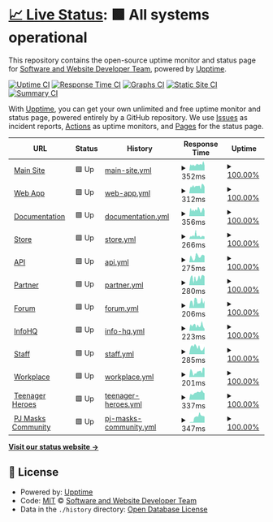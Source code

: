 # [📈 Live Status](https://Software-and-Website-Developer-Team.github.io/Status): <!--live status--> **🟩 All systems operational**

This repository contains the open-source uptime monitor and status page for [Software and Website Developer Team](https://software-and-website-developer-team.github.io), powered by [Upptime](https://github.com/upptime/upptime).

[![Uptime CI](https://github.com/Software-and-Website-Developer-Team/Status/workflows/Uptime%20CI/badge.svg)](https://github.com/Software-and-Website-Developer-Team/Status/actions?query=workflow%3A%22Uptime+CI%22)
[![Response Time CI](https://github.com/Software-and-Website-Developer-Team/Status/workflows/Response%20Time%20CI/badge.svg)](https://github.com/Software-and-Website-Developer-Team/Status/actions?query=workflow%3A%22Response+Time+CI%22)
[![Graphs CI](https://github.com/Software-and-Website-Developer-Team/Status/workflows/Graphs%20CI/badge.svg)](https://github.com/Software-and-Website-Developer-Team/Status/actions?query=workflow%3A%22Graphs+CI%22)
[![Static Site CI](https://github.com/Software-and-Website-Developer-Team/Status/workflows/Static%20Site%20CI/badge.svg)](https://github.com/Software-and-Website-Developer-Team/Status/actions?query=workflow%3A%22Static+Site+CI%22)
[![Summary CI](https://github.com/Software-and-Website-Developer-Team/Status/workflows/Summary%20CI/badge.svg)](https://github.com/Software-and-Website-Developer-Team/Status/actions?query=workflow%3A%22Summary+CI%22)

With [Upptime](https://upptime.js.org), you can get your own unlimited and free uptime monitor and status page, powered entirely by a GitHub repository. We use [Issues](https://github.com/Software-and-Website-Developer-Team/Status/issues) as incident reports, [Actions](https://github.com/Software-and-Website-Developer-Team/Status/actions) as uptime monitors, and [Pages](https://Software-and-Website-Developer-Team.github.io/Status) for the status page.

<!--start: status pages-->
<!-- This summary is generated by Upptime (https://github.com/upptime/upptime) -->
<!-- Do not edit this manually, your changes will be overwritten -->
<!-- prettier-ignore -->
| URL | Status | History | Response Time | Uptime |
| --- | ------ | ------- | ------------- | ------ |
| <img alt="" src="https://favicons.githubusercontent.com/onefutureunifiedteam.tk" height="13"> [Main Site](https://onefutureunifiedteam.tk/) | 🟩 Up | [main-site.yml](https://github.com/One-Future-Unified-Team/Status/commits/HEAD/history/main-site.yml) | <details><summary><img alt="Response time graph" src="./graphs/main-site/response-time-week.png" height="20"> 352ms</summary><br><a href="https://status.onefutureunifiedteam.tk/history/main-site"><img alt="Response time 129" src="https://img.shields.io/endpoint?url=https%3A%2F%2Fraw.githubusercontent.com%2FOne-Future-Unified-Team%2FStatus%2FHEAD%2Fapi%2Fmain-site%2Fresponse-time.json"></a><br><a href="https://status.onefutureunifiedteam.tk/history/main-site"><img alt="24-hour response time 288" src="https://img.shields.io/endpoint?url=https%3A%2F%2Fraw.githubusercontent.com%2FOne-Future-Unified-Team%2FStatus%2FHEAD%2Fapi%2Fmain-site%2Fresponse-time-day.json"></a><br><a href="https://status.onefutureunifiedteam.tk/history/main-site"><img alt="7-day response time 352" src="https://img.shields.io/endpoint?url=https%3A%2F%2Fraw.githubusercontent.com%2FOne-Future-Unified-Team%2FStatus%2FHEAD%2Fapi%2Fmain-site%2Fresponse-time-week.json"></a><br><a href="https://status.onefutureunifiedteam.tk/history/main-site"><img alt="30-day response time 182" src="https://img.shields.io/endpoint?url=https%3A%2F%2Fraw.githubusercontent.com%2FOne-Future-Unified-Team%2FStatus%2FHEAD%2Fapi%2Fmain-site%2Fresponse-time-month.json"></a><br><a href="https://status.onefutureunifiedteam.tk/history/main-site"><img alt="1-year response time 129" src="https://img.shields.io/endpoint?url=https%3A%2F%2Fraw.githubusercontent.com%2FOne-Future-Unified-Team%2FStatus%2FHEAD%2Fapi%2Fmain-site%2Fresponse-time-year.json"></a></details> | <details><summary><a href="https://status.onefutureunifiedteam.tk/history/main-site">100.00%</a></summary><a href="https://status.onefutureunifiedteam.tk/history/main-site"><img alt="All-time uptime 99.93%" src="https://img.shields.io/endpoint?url=https%3A%2F%2Fraw.githubusercontent.com%2FOne-Future-Unified-Team%2FStatus%2FHEAD%2Fapi%2Fmain-site%2Fuptime.json"></a><br><a href="https://status.onefutureunifiedteam.tk/history/main-site"><img alt="24-hour uptime 100.00%" src="https://img.shields.io/endpoint?url=https%3A%2F%2Fraw.githubusercontent.com%2FOne-Future-Unified-Team%2FStatus%2FHEAD%2Fapi%2Fmain-site%2Fuptime-day.json"></a><br><a href="https://status.onefutureunifiedteam.tk/history/main-site"><img alt="7-day uptime 100.00%" src="https://img.shields.io/endpoint?url=https%3A%2F%2Fraw.githubusercontent.com%2FOne-Future-Unified-Team%2FStatus%2FHEAD%2Fapi%2Fmain-site%2Fuptime-week.json"></a><br><a href="https://status.onefutureunifiedteam.tk/history/main-site"><img alt="30-day uptime 100.00%" src="https://img.shields.io/endpoint?url=https%3A%2F%2Fraw.githubusercontent.com%2FOne-Future-Unified-Team%2FStatus%2FHEAD%2Fapi%2Fmain-site%2Fuptime-month.json"></a><br><a href="https://status.onefutureunifiedteam.tk/history/main-site"><img alt="1-year uptime 99.93%" src="https://img.shields.io/endpoint?url=https%3A%2F%2Fraw.githubusercontent.com%2FOne-Future-Unified-Team%2FStatus%2FHEAD%2Fapi%2Fmain-site%2Fuptime-year.json"></a></details>
| <img alt="" src="https://favicons.githubusercontent.com/web-app.onefutureunifiedteam.tk" height="13"> [Web App](https://web-app.onefutureunifiedteam.tk) | 🟩 Up | [web-app.yml](https://github.com/One-Future-Unified-Team/Status/commits/HEAD/history/web-app.yml) | <details><summary><img alt="Response time graph" src="./graphs/web-app/response-time-week.png" height="20"> 312ms</summary><br><a href="https://status.onefutureunifiedteam.tk/history/web-app"><img alt="Response time 86" src="https://img.shields.io/endpoint?url=https%3A%2F%2Fraw.githubusercontent.com%2FOne-Future-Unified-Team%2FStatus%2FHEAD%2Fapi%2Fweb-app%2Fresponse-time.json"></a><br><a href="https://status.onefutureunifiedteam.tk/history/web-app"><img alt="24-hour response time 276" src="https://img.shields.io/endpoint?url=https%3A%2F%2Fraw.githubusercontent.com%2FOne-Future-Unified-Team%2FStatus%2FHEAD%2Fapi%2Fweb-app%2Fresponse-time-day.json"></a><br><a href="https://status.onefutureunifiedteam.tk/history/web-app"><img alt="7-day response time 312" src="https://img.shields.io/endpoint?url=https%3A%2F%2Fraw.githubusercontent.com%2FOne-Future-Unified-Team%2FStatus%2FHEAD%2Fapi%2Fweb-app%2Fresponse-time-week.json"></a><br><a href="https://status.onefutureunifiedteam.tk/history/web-app"><img alt="30-day response time 146" src="https://img.shields.io/endpoint?url=https%3A%2F%2Fraw.githubusercontent.com%2FOne-Future-Unified-Team%2FStatus%2FHEAD%2Fapi%2Fweb-app%2Fresponse-time-month.json"></a><br><a href="https://status.onefutureunifiedteam.tk/history/web-app"><img alt="1-year response time 86" src="https://img.shields.io/endpoint?url=https%3A%2F%2Fraw.githubusercontent.com%2FOne-Future-Unified-Team%2FStatus%2FHEAD%2Fapi%2Fweb-app%2Fresponse-time-year.json"></a></details> | <details><summary><a href="https://status.onefutureunifiedteam.tk/history/web-app">100.00%</a></summary><a href="https://status.onefutureunifiedteam.tk/history/web-app"><img alt="All-time uptime 99.93%" src="https://img.shields.io/endpoint?url=https%3A%2F%2Fraw.githubusercontent.com%2FOne-Future-Unified-Team%2FStatus%2FHEAD%2Fapi%2Fweb-app%2Fuptime.json"></a><br><a href="https://status.onefutureunifiedteam.tk/history/web-app"><img alt="24-hour uptime 100.00%" src="https://img.shields.io/endpoint?url=https%3A%2F%2Fraw.githubusercontent.com%2FOne-Future-Unified-Team%2FStatus%2FHEAD%2Fapi%2Fweb-app%2Fuptime-day.json"></a><br><a href="https://status.onefutureunifiedteam.tk/history/web-app"><img alt="7-day uptime 100.00%" src="https://img.shields.io/endpoint?url=https%3A%2F%2Fraw.githubusercontent.com%2FOne-Future-Unified-Team%2FStatus%2FHEAD%2Fapi%2Fweb-app%2Fuptime-week.json"></a><br><a href="https://status.onefutureunifiedteam.tk/history/web-app"><img alt="30-day uptime 100.00%" src="https://img.shields.io/endpoint?url=https%3A%2F%2Fraw.githubusercontent.com%2FOne-Future-Unified-Team%2FStatus%2FHEAD%2Fapi%2Fweb-app%2Fuptime-month.json"></a><br><a href="https://status.onefutureunifiedteam.tk/history/web-app"><img alt="1-year uptime 99.93%" src="https://img.shields.io/endpoint?url=https%3A%2F%2Fraw.githubusercontent.com%2FOne-Future-Unified-Team%2FStatus%2FHEAD%2Fapi%2Fweb-app%2Fuptime-year.json"></a></details>
| <img alt="" src="https://favicons.githubusercontent.com/documentation.onefutureunifiedteam.tk" height="13"> [Documentation](https://documentation.onefutureunifiedteam.tk) | 🟩 Up | [documentation.yml](https://github.com/One-Future-Unified-Team/Status/commits/HEAD/history/documentation.yml) | <details><summary><img alt="Response time graph" src="./graphs/documentation/response-time-week.png" height="20"> 356ms</summary><br><a href="https://status.onefutureunifiedteam.tk/history/documentation"><img alt="Response time 95" src="https://img.shields.io/endpoint?url=https%3A%2F%2Fraw.githubusercontent.com%2FOne-Future-Unified-Team%2FStatus%2FHEAD%2Fapi%2Fdocumentation%2Fresponse-time.json"></a><br><a href="https://status.onefutureunifiedteam.tk/history/documentation"><img alt="24-hour response time 270" src="https://img.shields.io/endpoint?url=https%3A%2F%2Fraw.githubusercontent.com%2FOne-Future-Unified-Team%2FStatus%2FHEAD%2Fapi%2Fdocumentation%2Fresponse-time-day.json"></a><br><a href="https://status.onefutureunifiedteam.tk/history/documentation"><img alt="7-day response time 356" src="https://img.shields.io/endpoint?url=https%3A%2F%2Fraw.githubusercontent.com%2FOne-Future-Unified-Team%2FStatus%2FHEAD%2Fapi%2Fdocumentation%2Fresponse-time-week.json"></a><br><a href="https://status.onefutureunifiedteam.tk/history/documentation"><img alt="30-day response time 161" src="https://img.shields.io/endpoint?url=https%3A%2F%2Fraw.githubusercontent.com%2FOne-Future-Unified-Team%2FStatus%2FHEAD%2Fapi%2Fdocumentation%2Fresponse-time-month.json"></a><br><a href="https://status.onefutureunifiedteam.tk/history/documentation"><img alt="1-year response time 95" src="https://img.shields.io/endpoint?url=https%3A%2F%2Fraw.githubusercontent.com%2FOne-Future-Unified-Team%2FStatus%2FHEAD%2Fapi%2Fdocumentation%2Fresponse-time-year.json"></a></details> | <details><summary><a href="https://status.onefutureunifiedteam.tk/history/documentation">100.00%</a></summary><a href="https://status.onefutureunifiedteam.tk/history/documentation"><img alt="All-time uptime 99.93%" src="https://img.shields.io/endpoint?url=https%3A%2F%2Fraw.githubusercontent.com%2FOne-Future-Unified-Team%2FStatus%2FHEAD%2Fapi%2Fdocumentation%2Fuptime.json"></a><br><a href="https://status.onefutureunifiedteam.tk/history/documentation"><img alt="24-hour uptime 100.00%" src="https://img.shields.io/endpoint?url=https%3A%2F%2Fraw.githubusercontent.com%2FOne-Future-Unified-Team%2FStatus%2FHEAD%2Fapi%2Fdocumentation%2Fuptime-day.json"></a><br><a href="https://status.onefutureunifiedteam.tk/history/documentation"><img alt="7-day uptime 100.00%" src="https://img.shields.io/endpoint?url=https%3A%2F%2Fraw.githubusercontent.com%2FOne-Future-Unified-Team%2FStatus%2FHEAD%2Fapi%2Fdocumentation%2Fuptime-week.json"></a><br><a href="https://status.onefutureunifiedteam.tk/history/documentation"><img alt="30-day uptime 100.00%" src="https://img.shields.io/endpoint?url=https%3A%2F%2Fraw.githubusercontent.com%2FOne-Future-Unified-Team%2FStatus%2FHEAD%2Fapi%2Fdocumentation%2Fuptime-month.json"></a><br><a href="https://status.onefutureunifiedteam.tk/history/documentation"><img alt="1-year uptime 99.93%" src="https://img.shields.io/endpoint?url=https%3A%2F%2Fraw.githubusercontent.com%2FOne-Future-Unified-Team%2FStatus%2FHEAD%2Fapi%2Fdocumentation%2Fuptime-year.json"></a></details>
| <img alt="" src="https://favicons.githubusercontent.com/store.onefutureunifiedteam.tk" height="13"> [Store](https://store.onefutureunifiedteam.tk) | 🟩 Up | [store.yml](https://github.com/One-Future-Unified-Team/Status/commits/HEAD/history/store.yml) | <details><summary><img alt="Response time graph" src="./graphs/store/response-time-week.png" height="20"> 266ms</summary><br><a href="https://status.onefutureunifiedteam.tk/history/store"><img alt="Response time 90" src="https://img.shields.io/endpoint?url=https%3A%2F%2Fraw.githubusercontent.com%2FOne-Future-Unified-Team%2FStatus%2FHEAD%2Fapi%2Fstore%2Fresponse-time.json"></a><br><a href="https://status.onefutureunifiedteam.tk/history/store"><img alt="24-hour response time 76" src="https://img.shields.io/endpoint?url=https%3A%2F%2Fraw.githubusercontent.com%2FOne-Future-Unified-Team%2FStatus%2FHEAD%2Fapi%2Fstore%2Fresponse-time-day.json"></a><br><a href="https://status.onefutureunifiedteam.tk/history/store"><img alt="7-day response time 266" src="https://img.shields.io/endpoint?url=https%3A%2F%2Fraw.githubusercontent.com%2FOne-Future-Unified-Team%2FStatus%2FHEAD%2Fapi%2Fstore%2Fresponse-time-week.json"></a><br><a href="https://status.onefutureunifiedteam.tk/history/store"><img alt="30-day response time 151" src="https://img.shields.io/endpoint?url=https%3A%2F%2Fraw.githubusercontent.com%2FOne-Future-Unified-Team%2FStatus%2FHEAD%2Fapi%2Fstore%2Fresponse-time-month.json"></a><br><a href="https://status.onefutureunifiedteam.tk/history/store"><img alt="1-year response time 90" src="https://img.shields.io/endpoint?url=https%3A%2F%2Fraw.githubusercontent.com%2FOne-Future-Unified-Team%2FStatus%2FHEAD%2Fapi%2Fstore%2Fresponse-time-year.json"></a></details> | <details><summary><a href="https://status.onefutureunifiedteam.tk/history/store">100.00%</a></summary><a href="https://status.onefutureunifiedteam.tk/history/store"><img alt="All-time uptime 99.93%" src="https://img.shields.io/endpoint?url=https%3A%2F%2Fraw.githubusercontent.com%2FOne-Future-Unified-Team%2FStatus%2FHEAD%2Fapi%2Fstore%2Fuptime.json"></a><br><a href="https://status.onefutureunifiedteam.tk/history/store"><img alt="24-hour uptime 100.00%" src="https://img.shields.io/endpoint?url=https%3A%2F%2Fraw.githubusercontent.com%2FOne-Future-Unified-Team%2FStatus%2FHEAD%2Fapi%2Fstore%2Fuptime-day.json"></a><br><a href="https://status.onefutureunifiedteam.tk/history/store"><img alt="7-day uptime 100.00%" src="https://img.shields.io/endpoint?url=https%3A%2F%2Fraw.githubusercontent.com%2FOne-Future-Unified-Team%2FStatus%2FHEAD%2Fapi%2Fstore%2Fuptime-week.json"></a><br><a href="https://status.onefutureunifiedteam.tk/history/store"><img alt="30-day uptime 100.00%" src="https://img.shields.io/endpoint?url=https%3A%2F%2Fraw.githubusercontent.com%2FOne-Future-Unified-Team%2FStatus%2FHEAD%2Fapi%2Fstore%2Fuptime-month.json"></a><br><a href="https://status.onefutureunifiedteam.tk/history/store"><img alt="1-year uptime 99.93%" src="https://img.shields.io/endpoint?url=https%3A%2F%2Fraw.githubusercontent.com%2FOne-Future-Unified-Team%2FStatus%2FHEAD%2Fapi%2Fstore%2Fuptime-year.json"></a></details>
| <img alt="" src="https://favicons.githubusercontent.com/api.onefutureunifiedteam.tk" height="13"> [API](https://api.onefutureunifiedteam.tk) | 🟩 Up | [api.yml](https://github.com/One-Future-Unified-Team/Status/commits/HEAD/history/api.yml) | <details><summary><img alt="Response time graph" src="./graphs/api/response-time-week.png" height="20"> 275ms</summary><br><a href="https://status.onefutureunifiedteam.tk/history/api"><img alt="Response time 247" src="https://img.shields.io/endpoint?url=https%3A%2F%2Fraw.githubusercontent.com%2FOne-Future-Unified-Team%2FStatus%2FHEAD%2Fapi%2Fapi%2Fresponse-time.json"></a><br><a href="https://status.onefutureunifiedteam.tk/history/api"><img alt="24-hour response time 262" src="https://img.shields.io/endpoint?url=https%3A%2F%2Fraw.githubusercontent.com%2FOne-Future-Unified-Team%2FStatus%2FHEAD%2Fapi%2Fapi%2Fresponse-time-day.json"></a><br><a href="https://status.onefutureunifiedteam.tk/history/api"><img alt="7-day response time 275" src="https://img.shields.io/endpoint?url=https%3A%2F%2Fraw.githubusercontent.com%2FOne-Future-Unified-Team%2FStatus%2FHEAD%2Fapi%2Fapi%2Fresponse-time-week.json"></a><br><a href="https://status.onefutureunifiedteam.tk/history/api"><img alt="30-day response time 247" src="https://img.shields.io/endpoint?url=https%3A%2F%2Fraw.githubusercontent.com%2FOne-Future-Unified-Team%2FStatus%2FHEAD%2Fapi%2Fapi%2Fresponse-time-month.json"></a><br><a href="https://status.onefutureunifiedteam.tk/history/api"><img alt="1-year response time 247" src="https://img.shields.io/endpoint?url=https%3A%2F%2Fraw.githubusercontent.com%2FOne-Future-Unified-Team%2FStatus%2FHEAD%2Fapi%2Fapi%2Fresponse-time-year.json"></a></details> | <details><summary><a href="https://status.onefutureunifiedteam.tk/history/api">100.00%</a></summary><a href="https://status.onefutureunifiedteam.tk/history/api"><img alt="All-time uptime 100.00%" src="https://img.shields.io/endpoint?url=https%3A%2F%2Fraw.githubusercontent.com%2FOne-Future-Unified-Team%2FStatus%2FHEAD%2Fapi%2Fapi%2Fuptime.json"></a><br><a href="https://status.onefutureunifiedteam.tk/history/api"><img alt="24-hour uptime 100.00%" src="https://img.shields.io/endpoint?url=https%3A%2F%2Fraw.githubusercontent.com%2FOne-Future-Unified-Team%2FStatus%2FHEAD%2Fapi%2Fapi%2Fuptime-day.json"></a><br><a href="https://status.onefutureunifiedteam.tk/history/api"><img alt="7-day uptime 100.00%" src="https://img.shields.io/endpoint?url=https%3A%2F%2Fraw.githubusercontent.com%2FOne-Future-Unified-Team%2FStatus%2FHEAD%2Fapi%2Fapi%2Fuptime-week.json"></a><br><a href="https://status.onefutureunifiedteam.tk/history/api"><img alt="30-day uptime 100.00%" src="https://img.shields.io/endpoint?url=https%3A%2F%2Fraw.githubusercontent.com%2FOne-Future-Unified-Team%2FStatus%2FHEAD%2Fapi%2Fapi%2Fuptime-month.json"></a><br><a href="https://status.onefutureunifiedteam.tk/history/api"><img alt="1-year uptime 100.00%" src="https://img.shields.io/endpoint?url=https%3A%2F%2Fraw.githubusercontent.com%2FOne-Future-Unified-Team%2FStatus%2FHEAD%2Fapi%2Fapi%2Fuptime-year.json"></a></details>
| <img alt="" src="https://favicons.githubusercontent.com/partner.onefutureunifiedteam.tk" height="13"> [Partner](https://partner.onefutureunifiedteam.tk) | 🟩 Up | [partner.yml](https://github.com/One-Future-Unified-Team/Status/commits/HEAD/history/partner.yml) | <details><summary><img alt="Response time graph" src="./graphs/partner/response-time-week.png" height="20"> 280ms</summary><br><a href="https://status.onefutureunifiedteam.tk/history/partner"><img alt="Response time 254" src="https://img.shields.io/endpoint?url=https%3A%2F%2Fraw.githubusercontent.com%2FOne-Future-Unified-Team%2FStatus%2FHEAD%2Fapi%2Fpartner%2Fresponse-time.json"></a><br><a href="https://status.onefutureunifiedteam.tk/history/partner"><img alt="24-hour response time 293" src="https://img.shields.io/endpoint?url=https%3A%2F%2Fraw.githubusercontent.com%2FOne-Future-Unified-Team%2FStatus%2FHEAD%2Fapi%2Fpartner%2Fresponse-time-day.json"></a><br><a href="https://status.onefutureunifiedteam.tk/history/partner"><img alt="7-day response time 280" src="https://img.shields.io/endpoint?url=https%3A%2F%2Fraw.githubusercontent.com%2FOne-Future-Unified-Team%2FStatus%2FHEAD%2Fapi%2Fpartner%2Fresponse-time-week.json"></a><br><a href="https://status.onefutureunifiedteam.tk/history/partner"><img alt="30-day response time 254" src="https://img.shields.io/endpoint?url=https%3A%2F%2Fraw.githubusercontent.com%2FOne-Future-Unified-Team%2FStatus%2FHEAD%2Fapi%2Fpartner%2Fresponse-time-month.json"></a><br><a href="https://status.onefutureunifiedteam.tk/history/partner"><img alt="1-year response time 254" src="https://img.shields.io/endpoint?url=https%3A%2F%2Fraw.githubusercontent.com%2FOne-Future-Unified-Team%2FStatus%2FHEAD%2Fapi%2Fpartner%2Fresponse-time-year.json"></a></details> | <details><summary><a href="https://status.onefutureunifiedteam.tk/history/partner">100.00%</a></summary><a href="https://status.onefutureunifiedteam.tk/history/partner"><img alt="All-time uptime 100.00%" src="https://img.shields.io/endpoint?url=https%3A%2F%2Fraw.githubusercontent.com%2FOne-Future-Unified-Team%2FStatus%2FHEAD%2Fapi%2Fpartner%2Fuptime.json"></a><br><a href="https://status.onefutureunifiedteam.tk/history/partner"><img alt="24-hour uptime 100.00%" src="https://img.shields.io/endpoint?url=https%3A%2F%2Fraw.githubusercontent.com%2FOne-Future-Unified-Team%2FStatus%2FHEAD%2Fapi%2Fpartner%2Fuptime-day.json"></a><br><a href="https://status.onefutureunifiedteam.tk/history/partner"><img alt="7-day uptime 100.00%" src="https://img.shields.io/endpoint?url=https%3A%2F%2Fraw.githubusercontent.com%2FOne-Future-Unified-Team%2FStatus%2FHEAD%2Fapi%2Fpartner%2Fuptime-week.json"></a><br><a href="https://status.onefutureunifiedteam.tk/history/partner"><img alt="30-day uptime 100.00%" src="https://img.shields.io/endpoint?url=https%3A%2F%2Fraw.githubusercontent.com%2FOne-Future-Unified-Team%2FStatus%2FHEAD%2Fapi%2Fpartner%2Fuptime-month.json"></a><br><a href="https://status.onefutureunifiedteam.tk/history/partner"><img alt="1-year uptime 100.00%" src="https://img.shields.io/endpoint?url=https%3A%2F%2Fraw.githubusercontent.com%2FOne-Future-Unified-Team%2FStatus%2FHEAD%2Fapi%2Fpartner%2Fuptime-year.json"></a></details>
| <img alt="" src="https://favicons.githubusercontent.com/forum.onefutureunifiedteam.tk" height="13"> [Forum](https://forum.onefutureunifiedteam.tk) | 🟩 Up | [forum.yml](https://github.com/One-Future-Unified-Team/Status/commits/HEAD/history/forum.yml) | <details><summary><img alt="Response time graph" src="./graphs/forum/response-time-week.png" height="20"> 206ms</summary><br><a href="https://status.onefutureunifiedteam.tk/history/forum"><img alt="Response time 233" src="https://img.shields.io/endpoint?url=https%3A%2F%2Fraw.githubusercontent.com%2FOne-Future-Unified-Team%2FStatus%2FHEAD%2Fapi%2Fforum%2Fresponse-time.json"></a><br><a href="https://status.onefutureunifiedteam.tk/history/forum"><img alt="24-hour response time 62" src="https://img.shields.io/endpoint?url=https%3A%2F%2Fraw.githubusercontent.com%2FOne-Future-Unified-Team%2FStatus%2FHEAD%2Fapi%2Fforum%2Fresponse-time-day.json"></a><br><a href="https://status.onefutureunifiedteam.tk/history/forum"><img alt="7-day response time 206" src="https://img.shields.io/endpoint?url=https%3A%2F%2Fraw.githubusercontent.com%2FOne-Future-Unified-Team%2FStatus%2FHEAD%2Fapi%2Fforum%2Fresponse-time-week.json"></a><br><a href="https://status.onefutureunifiedteam.tk/history/forum"><img alt="30-day response time 233" src="https://img.shields.io/endpoint?url=https%3A%2F%2Fraw.githubusercontent.com%2FOne-Future-Unified-Team%2FStatus%2FHEAD%2Fapi%2Fforum%2Fresponse-time-month.json"></a><br><a href="https://status.onefutureunifiedteam.tk/history/forum"><img alt="1-year response time 233" src="https://img.shields.io/endpoint?url=https%3A%2F%2Fraw.githubusercontent.com%2FOne-Future-Unified-Team%2FStatus%2FHEAD%2Fapi%2Fforum%2Fresponse-time-year.json"></a></details> | <details><summary><a href="https://status.onefutureunifiedteam.tk/history/forum">100.00%</a></summary><a href="https://status.onefutureunifiedteam.tk/history/forum"><img alt="All-time uptime 100.00%" src="https://img.shields.io/endpoint?url=https%3A%2F%2Fraw.githubusercontent.com%2FOne-Future-Unified-Team%2FStatus%2FHEAD%2Fapi%2Fforum%2Fuptime.json"></a><br><a href="https://status.onefutureunifiedteam.tk/history/forum"><img alt="24-hour uptime 100.00%" src="https://img.shields.io/endpoint?url=https%3A%2F%2Fraw.githubusercontent.com%2FOne-Future-Unified-Team%2FStatus%2FHEAD%2Fapi%2Fforum%2Fuptime-day.json"></a><br><a href="https://status.onefutureunifiedteam.tk/history/forum"><img alt="7-day uptime 100.00%" src="https://img.shields.io/endpoint?url=https%3A%2F%2Fraw.githubusercontent.com%2FOne-Future-Unified-Team%2FStatus%2FHEAD%2Fapi%2Fforum%2Fuptime-week.json"></a><br><a href="https://status.onefutureunifiedteam.tk/history/forum"><img alt="30-day uptime 100.00%" src="https://img.shields.io/endpoint?url=https%3A%2F%2Fraw.githubusercontent.com%2FOne-Future-Unified-Team%2FStatus%2FHEAD%2Fapi%2Fforum%2Fuptime-month.json"></a><br><a href="https://status.onefutureunifiedteam.tk/history/forum"><img alt="1-year uptime 100.00%" src="https://img.shields.io/endpoint?url=https%3A%2F%2Fraw.githubusercontent.com%2FOne-Future-Unified-Team%2FStatus%2FHEAD%2Fapi%2Fforum%2Fuptime-year.json"></a></details>
| <img alt="" src="https://favicons.githubusercontent.com/infohq.onefutureunifiedteam.tk" height="13"> [InfoHQ](https://infohq.onefutureunifiedteam.tk) | 🟩 Up | [info-hq.yml](https://github.com/One-Future-Unified-Team/Status/commits/HEAD/history/info-hq.yml) | <details><summary><img alt="Response time graph" src="./graphs/info-hq/response-time-week.png" height="20"> 223ms</summary><br><a href="https://status.onefutureunifiedteam.tk/history/info-hq"><img alt="Response time 227" src="https://img.shields.io/endpoint?url=https%3A%2F%2Fraw.githubusercontent.com%2FOne-Future-Unified-Team%2FStatus%2FHEAD%2Fapi%2Finfo-hq%2Fresponse-time.json"></a><br><a href="https://status.onefutureunifiedteam.tk/history/info-hq"><img alt="24-hour response time 274" src="https://img.shields.io/endpoint?url=https%3A%2F%2Fraw.githubusercontent.com%2FOne-Future-Unified-Team%2FStatus%2FHEAD%2Fapi%2Finfo-hq%2Fresponse-time-day.json"></a><br><a href="https://status.onefutureunifiedteam.tk/history/info-hq"><img alt="7-day response time 223" src="https://img.shields.io/endpoint?url=https%3A%2F%2Fraw.githubusercontent.com%2FOne-Future-Unified-Team%2FStatus%2FHEAD%2Fapi%2Finfo-hq%2Fresponse-time-week.json"></a><br><a href="https://status.onefutureunifiedteam.tk/history/info-hq"><img alt="30-day response time 227" src="https://img.shields.io/endpoint?url=https%3A%2F%2Fraw.githubusercontent.com%2FOne-Future-Unified-Team%2FStatus%2FHEAD%2Fapi%2Finfo-hq%2Fresponse-time-month.json"></a><br><a href="https://status.onefutureunifiedteam.tk/history/info-hq"><img alt="1-year response time 227" src="https://img.shields.io/endpoint?url=https%3A%2F%2Fraw.githubusercontent.com%2FOne-Future-Unified-Team%2FStatus%2FHEAD%2Fapi%2Finfo-hq%2Fresponse-time-year.json"></a></details> | <details><summary><a href="https://status.onefutureunifiedteam.tk/history/info-hq">100.00%</a></summary><a href="https://status.onefutureunifiedteam.tk/history/info-hq"><img alt="All-time uptime 100.00%" src="https://img.shields.io/endpoint?url=https%3A%2F%2Fraw.githubusercontent.com%2FOne-Future-Unified-Team%2FStatus%2FHEAD%2Fapi%2Finfo-hq%2Fuptime.json"></a><br><a href="https://status.onefutureunifiedteam.tk/history/info-hq"><img alt="24-hour uptime 100.00%" src="https://img.shields.io/endpoint?url=https%3A%2F%2Fraw.githubusercontent.com%2FOne-Future-Unified-Team%2FStatus%2FHEAD%2Fapi%2Finfo-hq%2Fuptime-day.json"></a><br><a href="https://status.onefutureunifiedteam.tk/history/info-hq"><img alt="7-day uptime 100.00%" src="https://img.shields.io/endpoint?url=https%3A%2F%2Fraw.githubusercontent.com%2FOne-Future-Unified-Team%2FStatus%2FHEAD%2Fapi%2Finfo-hq%2Fuptime-week.json"></a><br><a href="https://status.onefutureunifiedteam.tk/history/info-hq"><img alt="30-day uptime 100.00%" src="https://img.shields.io/endpoint?url=https%3A%2F%2Fraw.githubusercontent.com%2FOne-Future-Unified-Team%2FStatus%2FHEAD%2Fapi%2Finfo-hq%2Fuptime-month.json"></a><br><a href="https://status.onefutureunifiedteam.tk/history/info-hq"><img alt="1-year uptime 100.00%" src="https://img.shields.io/endpoint?url=https%3A%2F%2Fraw.githubusercontent.com%2FOne-Future-Unified-Team%2FStatus%2FHEAD%2Fapi%2Finfo-hq%2Fuptime-year.json"></a></details>
| <img alt="" src="https://favicons.githubusercontent.com/staff.onefutureunifiedteam.tk" height="13"> [Staff](https://staff.onefutureunifiedteam.tk) | 🟩 Up | [staff.yml](https://github.com/One-Future-Unified-Team/Status/commits/HEAD/history/staff.yml) | <details><summary><img alt="Response time graph" src="./graphs/staff/response-time-week.png" height="20"> 285ms</summary><br><a href="https://status.onefutureunifiedteam.tk/history/staff"><img alt="Response time 301" src="https://img.shields.io/endpoint?url=https%3A%2F%2Fraw.githubusercontent.com%2FOne-Future-Unified-Team%2FStatus%2FHEAD%2Fapi%2Fstaff%2Fresponse-time.json"></a><br><a href="https://status.onefutureunifiedteam.tk/history/staff"><img alt="24-hour response time 673" src="https://img.shields.io/endpoint?url=https%3A%2F%2Fraw.githubusercontent.com%2FOne-Future-Unified-Team%2FStatus%2FHEAD%2Fapi%2Fstaff%2Fresponse-time-day.json"></a><br><a href="https://status.onefutureunifiedteam.tk/history/staff"><img alt="7-day response time 285" src="https://img.shields.io/endpoint?url=https%3A%2F%2Fraw.githubusercontent.com%2FOne-Future-Unified-Team%2FStatus%2FHEAD%2Fapi%2Fstaff%2Fresponse-time-week.json"></a><br><a href="https://status.onefutureunifiedteam.tk/history/staff"><img alt="30-day response time 301" src="https://img.shields.io/endpoint?url=https%3A%2F%2Fraw.githubusercontent.com%2FOne-Future-Unified-Team%2FStatus%2FHEAD%2Fapi%2Fstaff%2Fresponse-time-month.json"></a><br><a href="https://status.onefutureunifiedteam.tk/history/staff"><img alt="1-year response time 301" src="https://img.shields.io/endpoint?url=https%3A%2F%2Fraw.githubusercontent.com%2FOne-Future-Unified-Team%2FStatus%2FHEAD%2Fapi%2Fstaff%2Fresponse-time-year.json"></a></details> | <details><summary><a href="https://status.onefutureunifiedteam.tk/history/staff">100.00%</a></summary><a href="https://status.onefutureunifiedteam.tk/history/staff"><img alt="All-time uptime 100.00%" src="https://img.shields.io/endpoint?url=https%3A%2F%2Fraw.githubusercontent.com%2FOne-Future-Unified-Team%2FStatus%2FHEAD%2Fapi%2Fstaff%2Fuptime.json"></a><br><a href="https://status.onefutureunifiedteam.tk/history/staff"><img alt="24-hour uptime 100.00%" src="https://img.shields.io/endpoint?url=https%3A%2F%2Fraw.githubusercontent.com%2FOne-Future-Unified-Team%2FStatus%2FHEAD%2Fapi%2Fstaff%2Fuptime-day.json"></a><br><a href="https://status.onefutureunifiedteam.tk/history/staff"><img alt="7-day uptime 100.00%" src="https://img.shields.io/endpoint?url=https%3A%2F%2Fraw.githubusercontent.com%2FOne-Future-Unified-Team%2FStatus%2FHEAD%2Fapi%2Fstaff%2Fuptime-week.json"></a><br><a href="https://status.onefutureunifiedteam.tk/history/staff"><img alt="30-day uptime 100.00%" src="https://img.shields.io/endpoint?url=https%3A%2F%2Fraw.githubusercontent.com%2FOne-Future-Unified-Team%2FStatus%2FHEAD%2Fapi%2Fstaff%2Fuptime-month.json"></a><br><a href="https://status.onefutureunifiedteam.tk/history/staff"><img alt="1-year uptime 100.00%" src="https://img.shields.io/endpoint?url=https%3A%2F%2Fraw.githubusercontent.com%2FOne-Future-Unified-Team%2FStatus%2FHEAD%2Fapi%2Fstaff%2Fuptime-year.json"></a></details>
| <img alt="" src="https://favicons.githubusercontent.com/workplace.onefutureunifiedteam.tk" height="13"> [Workplace](https://workplace.onefutureunifiedteam.tk) | 🟩 Up | [workplace.yml](https://github.com/One-Future-Unified-Team/Status/commits/HEAD/history/workplace.yml) | <details><summary><img alt="Response time graph" src="./graphs/workplace/response-time-week.png" height="20"> 201ms</summary><br><a href="https://status.onefutureunifiedteam.tk/history/workplace"><img alt="Response time 178" src="https://img.shields.io/endpoint?url=https%3A%2F%2Fraw.githubusercontent.com%2FOne-Future-Unified-Team%2FStatus%2FHEAD%2Fapi%2Fworkplace%2Fresponse-time.json"></a><br><a href="https://status.onefutureunifiedteam.tk/history/workplace"><img alt="24-hour response time 72" src="https://img.shields.io/endpoint?url=https%3A%2F%2Fraw.githubusercontent.com%2FOne-Future-Unified-Team%2FStatus%2FHEAD%2Fapi%2Fworkplace%2Fresponse-time-day.json"></a><br><a href="https://status.onefutureunifiedteam.tk/history/workplace"><img alt="7-day response time 201" src="https://img.shields.io/endpoint?url=https%3A%2F%2Fraw.githubusercontent.com%2FOne-Future-Unified-Team%2FStatus%2FHEAD%2Fapi%2Fworkplace%2Fresponse-time-week.json"></a><br><a href="https://status.onefutureunifiedteam.tk/history/workplace"><img alt="30-day response time 178" src="https://img.shields.io/endpoint?url=https%3A%2F%2Fraw.githubusercontent.com%2FOne-Future-Unified-Team%2FStatus%2FHEAD%2Fapi%2Fworkplace%2Fresponse-time-month.json"></a><br><a href="https://status.onefutureunifiedteam.tk/history/workplace"><img alt="1-year response time 178" src="https://img.shields.io/endpoint?url=https%3A%2F%2Fraw.githubusercontent.com%2FOne-Future-Unified-Team%2FStatus%2FHEAD%2Fapi%2Fworkplace%2Fresponse-time-year.json"></a></details> | <details><summary><a href="https://status.onefutureunifiedteam.tk/history/workplace">100.00%</a></summary><a href="https://status.onefutureunifiedteam.tk/history/workplace"><img alt="All-time uptime 99.71%" src="https://img.shields.io/endpoint?url=https%3A%2F%2Fraw.githubusercontent.com%2FOne-Future-Unified-Team%2FStatus%2FHEAD%2Fapi%2Fworkplace%2Fuptime.json"></a><br><a href="https://status.onefutureunifiedteam.tk/history/workplace"><img alt="24-hour uptime 100.00%" src="https://img.shields.io/endpoint?url=https%3A%2F%2Fraw.githubusercontent.com%2FOne-Future-Unified-Team%2FStatus%2FHEAD%2Fapi%2Fworkplace%2Fuptime-day.json"></a><br><a href="https://status.onefutureunifiedteam.tk/history/workplace"><img alt="7-day uptime 100.00%" src="https://img.shields.io/endpoint?url=https%3A%2F%2Fraw.githubusercontent.com%2FOne-Future-Unified-Team%2FStatus%2FHEAD%2Fapi%2Fworkplace%2Fuptime-week.json"></a><br><a href="https://status.onefutureunifiedteam.tk/history/workplace"><img alt="30-day uptime 99.71%" src="https://img.shields.io/endpoint?url=https%3A%2F%2Fraw.githubusercontent.com%2FOne-Future-Unified-Team%2FStatus%2FHEAD%2Fapi%2Fworkplace%2Fuptime-month.json"></a><br><a href="https://status.onefutureunifiedteam.tk/history/workplace"><img alt="1-year uptime 99.71%" src="https://img.shields.io/endpoint?url=https%3A%2F%2Fraw.githubusercontent.com%2FOne-Future-Unified-Team%2FStatus%2FHEAD%2Fapi%2Fworkplace%2Fuptime-year.json"></a></details>
| <img alt="" src="https://favicons.githubusercontent.com/teenager-heroes.tk" height="13"> [Teenager Heroes](https://teenager-heroes.tk) | 🟩 Up | [teenager-heroes.yml](https://github.com/One-Future-Unified-Team/Status/commits/HEAD/history/teenager-heroes.yml) | <details><summary><img alt="Response time graph" src="./graphs/teenager-heroes/response-time-week.png" height="20"> 337ms</summary><br><a href="https://status.onefutureunifiedteam.tk/history/teenager-heroes"><img alt="Response time 307" src="https://img.shields.io/endpoint?url=https%3A%2F%2Fraw.githubusercontent.com%2FOne-Future-Unified-Team%2FStatus%2FHEAD%2Fapi%2Fteenager-heroes%2Fresponse-time.json"></a><br><a href="https://status.onefutureunifiedteam.tk/history/teenager-heroes"><img alt="24-hour response time 290" src="https://img.shields.io/endpoint?url=https%3A%2F%2Fraw.githubusercontent.com%2FOne-Future-Unified-Team%2FStatus%2FHEAD%2Fapi%2Fteenager-heroes%2Fresponse-time-day.json"></a><br><a href="https://status.onefutureunifiedteam.tk/history/teenager-heroes"><img alt="7-day response time 337" src="https://img.shields.io/endpoint?url=https%3A%2F%2Fraw.githubusercontent.com%2FOne-Future-Unified-Team%2FStatus%2FHEAD%2Fapi%2Fteenager-heroes%2Fresponse-time-week.json"></a><br><a href="https://status.onefutureunifiedteam.tk/history/teenager-heroes"><img alt="30-day response time 307" src="https://img.shields.io/endpoint?url=https%3A%2F%2Fraw.githubusercontent.com%2FOne-Future-Unified-Team%2FStatus%2FHEAD%2Fapi%2Fteenager-heroes%2Fresponse-time-month.json"></a><br><a href="https://status.onefutureunifiedteam.tk/history/teenager-heroes"><img alt="1-year response time 307" src="https://img.shields.io/endpoint?url=https%3A%2F%2Fraw.githubusercontent.com%2FOne-Future-Unified-Team%2FStatus%2FHEAD%2Fapi%2Fteenager-heroes%2Fresponse-time-year.json"></a></details> | <details><summary><a href="https://status.onefutureunifiedteam.tk/history/teenager-heroes">100.00%</a></summary><a href="https://status.onefutureunifiedteam.tk/history/teenager-heroes"><img alt="All-time uptime 99.71%" src="https://img.shields.io/endpoint?url=https%3A%2F%2Fraw.githubusercontent.com%2FOne-Future-Unified-Team%2FStatus%2FHEAD%2Fapi%2Fteenager-heroes%2Fuptime.json"></a><br><a href="https://status.onefutureunifiedteam.tk/history/teenager-heroes"><img alt="24-hour uptime 100.00%" src="https://img.shields.io/endpoint?url=https%3A%2F%2Fraw.githubusercontent.com%2FOne-Future-Unified-Team%2FStatus%2FHEAD%2Fapi%2Fteenager-heroes%2Fuptime-day.json"></a><br><a href="https://status.onefutureunifiedteam.tk/history/teenager-heroes"><img alt="7-day uptime 100.00%" src="https://img.shields.io/endpoint?url=https%3A%2F%2Fraw.githubusercontent.com%2FOne-Future-Unified-Team%2FStatus%2FHEAD%2Fapi%2Fteenager-heroes%2Fuptime-week.json"></a><br><a href="https://status.onefutureunifiedteam.tk/history/teenager-heroes"><img alt="30-day uptime 99.71%" src="https://img.shields.io/endpoint?url=https%3A%2F%2Fraw.githubusercontent.com%2FOne-Future-Unified-Team%2FStatus%2FHEAD%2Fapi%2Fteenager-heroes%2Fuptime-month.json"></a><br><a href="https://status.onefutureunifiedteam.tk/history/teenager-heroes"><img alt="1-year uptime 99.71%" src="https://img.shields.io/endpoint?url=https%3A%2F%2Fraw.githubusercontent.com%2FOne-Future-Unified-Team%2FStatus%2FHEAD%2Fapi%2Fteenager-heroes%2Fuptime-year.json"></a></details>
| <img alt="" src="https://favicons.githubusercontent.com/pjmaskssavetheday.tk" height="13"> [PJ Masks Community](https://pjmaskssavetheday.tk) | 🟩 Up | [pj-masks-community.yml](https://github.com/One-Future-Unified-Team/Status/commits/HEAD/history/pj-masks-community.yml) | <details><summary><img alt="Response time graph" src="./graphs/pj-masks-community/response-time-week.png" height="20"> 347ms</summary><br><a href="https://status.onefutureunifiedteam.tk/history/pj-masks-community"><img alt="Response time 255" src="https://img.shields.io/endpoint?url=https%3A%2F%2Fraw.githubusercontent.com%2FOne-Future-Unified-Team%2FStatus%2FHEAD%2Fapi%2Fpj-masks-community%2Fresponse-time.json"></a><br><a href="https://status.onefutureunifiedteam.tk/history/pj-masks-community"><img alt="24-hour response time 332" src="https://img.shields.io/endpoint?url=https%3A%2F%2Fraw.githubusercontent.com%2FOne-Future-Unified-Team%2FStatus%2FHEAD%2Fapi%2Fpj-masks-community%2Fresponse-time-day.json"></a><br><a href="https://status.onefutureunifiedteam.tk/history/pj-masks-community"><img alt="7-day response time 347" src="https://img.shields.io/endpoint?url=https%3A%2F%2Fraw.githubusercontent.com%2FOne-Future-Unified-Team%2FStatus%2FHEAD%2Fapi%2Fpj-masks-community%2Fresponse-time-week.json"></a><br><a href="https://status.onefutureunifiedteam.tk/history/pj-masks-community"><img alt="30-day response time 255" src="https://img.shields.io/endpoint?url=https%3A%2F%2Fraw.githubusercontent.com%2FOne-Future-Unified-Team%2FStatus%2FHEAD%2Fapi%2Fpj-masks-community%2Fresponse-time-month.json"></a><br><a href="https://status.onefutureunifiedteam.tk/history/pj-masks-community"><img alt="1-year response time 255" src="https://img.shields.io/endpoint?url=https%3A%2F%2Fraw.githubusercontent.com%2FOne-Future-Unified-Team%2FStatus%2FHEAD%2Fapi%2Fpj-masks-community%2Fresponse-time-year.json"></a></details> | <details><summary><a href="https://status.onefutureunifiedteam.tk/history/pj-masks-community">100.00%</a></summary><a href="https://status.onefutureunifiedteam.tk/history/pj-masks-community"><img alt="All-time uptime 100.00%" src="https://img.shields.io/endpoint?url=https%3A%2F%2Fraw.githubusercontent.com%2FOne-Future-Unified-Team%2FStatus%2FHEAD%2Fapi%2Fpj-masks-community%2Fuptime.json"></a><br><a href="https://status.onefutureunifiedteam.tk/history/pj-masks-community"><img alt="24-hour uptime 100.00%" src="https://img.shields.io/endpoint?url=https%3A%2F%2Fraw.githubusercontent.com%2FOne-Future-Unified-Team%2FStatus%2FHEAD%2Fapi%2Fpj-masks-community%2Fuptime-day.json"></a><br><a href="https://status.onefutureunifiedteam.tk/history/pj-masks-community"><img alt="7-day uptime 100.00%" src="https://img.shields.io/endpoint?url=https%3A%2F%2Fraw.githubusercontent.com%2FOne-Future-Unified-Team%2FStatus%2FHEAD%2Fapi%2Fpj-masks-community%2Fuptime-week.json"></a><br><a href="https://status.onefutureunifiedteam.tk/history/pj-masks-community"><img alt="30-day uptime 100.00%" src="https://img.shields.io/endpoint?url=https%3A%2F%2Fraw.githubusercontent.com%2FOne-Future-Unified-Team%2FStatus%2FHEAD%2Fapi%2Fpj-masks-community%2Fuptime-month.json"></a><br><a href="https://status.onefutureunifiedteam.tk/history/pj-masks-community"><img alt="1-year uptime 100.00%" src="https://img.shields.io/endpoint?url=https%3A%2F%2Fraw.githubusercontent.com%2FOne-Future-Unified-Team%2FStatus%2FHEAD%2Fapi%2Fpj-masks-community%2Fuptime-year.json"></a></details>

<!--end: status pages-->

[**Visit our status website →**](https://Software-and-Website-Developer-Team.github.io/Status)

## 📄 License

- Powered by: [Upptime](https://github.com/upptime/upptime)
- Code: [MIT](./LICENSE) © [Software and Website Developer Team](https://software-and-website-developer-team.github.io)
- Data in the `./history` directory: [Open Database License](https://opendatacommons.org/licenses/odbl/1-0/)
